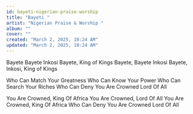 ```yaml
---
id: bayeti-nigerian-praise-worship
title: "Bayeti "
artist: "Nigerian Praise & Worship "
album: ""
cover: ""
created: "March 2, 2025, 10:24 AM"
updated: "March 2, 2025, 10:24 AM"
---
```


Bayete Bayete Inkosi
Bayete, King of Kings
Bayete, Bayete Inkosi
Bayete, Inkosi,
King of Kings

Who Can Match Your Greatness
Who Can Know Your Power
Who Can Search Your Riches
Who Can Deny You Are Crowned
Lord Of All

You Are Crowned, King Of Africa
You Are Crowned, Lord Of All
You Are Crowned, King Of Africa
Who Can Deny You Are Crowned
Lord Of All
